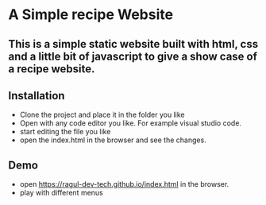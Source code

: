 # A Simple recipe Website

## This is a simple static website built with html, css and a little bit of javascript to give a show case of a recipe website.

## Installation

- Clone the project and place it in the folder you like
- Open with any code editor you like. For example visual studio code. 
- start editing the file you like
- open the index.html in the browser and see the changes.

## Demo 

- open https://ragul-dev-tech.github.io/index.html in the browser.
- play with different menus
